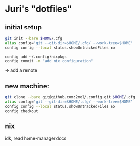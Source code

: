 # Juri's "dotfiles"



## initial setup

```bash
git init --bare $HOME/.cfg
alias config='git --git-dir=$HOME/.cfg/ --work-tree=$HOME'
config config --local status.showUntrackedFiles no
```

```bash
config add ~/.config/nixpkgs
config commit -m "add nix configuration"
```

-> add a remote


## new machine:

```bash
git clone --bare git@github.com:2mol/.config.git $HOME/.cfg
alias config='git --git-dir=$HOME/.cfg/ --work-tree=$HOME'
config config --local status.showUntrackedFiles no
config checkout
```


## nix

idk, read home-manager docs
